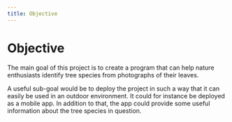 ```yaml
---
title: Objective
---
```


# Objective

The main goal of this project is to create a program that can help nature enthusiasts identify tree species from photographs of their leaves.

A useful sub-goal would be to deploy the project in such a way that it can easily be used in an outdoor environment. It could for instance be deployed as a mobile app. In addition to that, the app could provide some useful information about the tree species in question.

<!-- TODO: 

Beschrijf de doelstellingen van het project.  

* Wat is de hoofddoelstelling? 
* Wat zijn de subdoelstellingen?

-->
